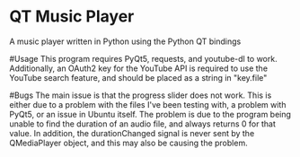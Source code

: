 # QT Music Player
A music player written in Python using the Python QT bindings


#Usage
This program requires PyQt5, requests, and youtube-dl to work. Additionally, an OAuth2 key for the YouTube API is required to use the YouTube search feature, and should be placed as a string in "key.file"

#Bugs
The main issue is that the progress slider does not work. This is either due to a problem with the files I've been testing with, a problem with PyQt5, or an issue in Ubuntu itself. The problem is due to the program being unable to find the duration of an audio file, and always returns 0 for that value. In addition, the durationChanged signal is never sent by the QMediaPlayer object, and this may also be causing the problem.
